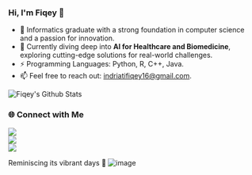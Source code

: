 ### Hi, I'm Fiqey 👋

- 🔭 Informatics graduate with a strong foundation in computer science and a passion for innovation.
- 🌱 Currently diving deep into **AI for Healthcare and Biomedicine**, exploring cutting-edge solutions for real-world challenges.
- ⚡ Programming Languages: Python, R, C++, Java.
- 📫 Feel free to reach out: indriatifiqey16@gmail.com.

<!--
**finesaaa/finesaaa** is a ✨ _special_ ✨ repository because its `README.md` (this file) appears on your GitHub profile.

Here are some ideas to get you started:

- 🔭 I’m currently working on ...
- 🌱 I’m currently learning ...
- 👯 I’m looking to collaborate on ...
- 🤔 I’m looking for help with ...
- 💬 Ask me about ...
- 📫 How to reach me: ...
- 😄 Pronouns: ...
- ⚡ Fun fact: ...

![Top Langs](https://github-readme-stats.vercel.app/api/top-langs/?username=finesaaa&theme=tokyonight&show_icons=true&layout=compact)
-->

![Fiqey's Github Stats](https://github-readme-stats.vercel.app/api?username=finesaaa&theme=tokyonight&show_icons=true)

### 🌐 **Connect with Me**  
<a href="https://www.linkedin.com/in/fiqey-indriati/"><img src="https://img.shields.io/badge/-LinkedIn-0077B5?style=flat&logo=Linkedin&logoColor=white"/></a>  
<a href="https://www.instagram.com/fiqey08/"><img src="https://img.shields.io/badge/-Instagram-E4405F?style=flat&logo=Instagram&logoColor=white"/></a>  
<a href="https://fiqey.medium.com/"><img src="https://img.shields.io/badge/-Medium-000000?style=flat&logo=Medium&logoColor=white"/></a>

Reminiscing its vibrant days 🤖
![image](https://github.com/finesaaa/finesaaa/assets/57583780/dfb60d13-ae9a-4f44-9ed4-67a91316ca62)
